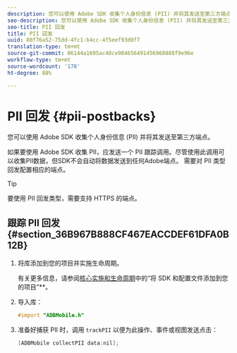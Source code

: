 ```yaml
---
description: 您可以使用 Adobe SDK 收集个人身份信息 (PII) 并将其发送至第三方端点。
seo-description: 您可以使用 Adobe SDK 收集个人身份信息 (PII) 并将其发送至第三方端点。
seo-title: PII 回发
title: PII 回发
uuid: 08f76a52-75dd-4fc1-b4cc-4f5eef93d0f7
translation-type: tm+mt
source-git-commit: 06144a1695ac40ce984656491456968888f9e96e
workflow-type: tm+mt
source-wordcount: '178'
ht-degree: 88%

---
```



# PII 回发 {#pii-postbacks}

您可以使用 Adobe SDK 收集个人身份信息 (PII) 并将其发送至第三方端点。

如果要使用 Adobe SDK 收集 PII，应发送一个 PII 跟踪调用。尽管使用此调用可以收集PII数据，但SDK不会自动将数据发送到任何Adobe端点。 需要对 PII 类型回发配置相应的端点。

>[!TIP]
>
>要使用 PII 回发类型，需要支持 HTTPS 的端点。

## 跟踪 PII 回发 {#section_36B967B888CF467EACCDEF61DFA0B12B}

1. 将库添加到您的项目并实施生命周期。

   有关更多信息，请参阅[核心实施和生命周期](/help/ios/getting-started/dev-qs.md)中的“将 SDK 和配置文件添加到您的项目”**。
1. 导入库：

   ```objective-c
   #import "ADBMobile.h"
   ```

1. 准备好捕获 PII 时，调用 `trackPII` 以便为此操作、事件或视图发送点击：

   ```objective-c
   [ADBMobile collectPII data:nil];
   ```

